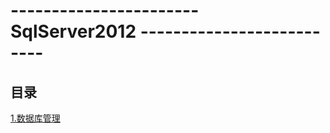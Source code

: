 # ----------------------- SqlServer2012 -------------------------- #

<p id="title"></p>

## 目录 ##

[1.数据库管理](https://github.com/Lumnca/StudySqlServer/blob/master/%E6%95%B0%E6%8D%AE%E5%BA%93%E7%AE%A1%E7%90%86.md)



